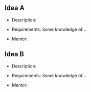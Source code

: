 ## Idea A

* Description: 

* Requirements: Some knowledge of...

* Mentor: 

## Idea B

* Description: 

* Requirements: Some knowledge of...

* Mentor: 
